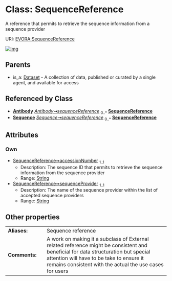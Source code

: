
# Class: SequenceReference

A reference that permits to retrieve the sequence information from a sequence provider

URI: [EVORA:SequenceReference](https://evora-project.eu/SequenceReference)


[![img](https://yuml.me/diagram/nofunky;dir:TB/class/[Antibody]++-%20sequenceReference%200..*>[SequenceReference&#124;accessionNumber:string;sequenceProvider:string],[Sequence]++-%20sequenceReference%200..*>[SequenceReference],[Dataset]^-[SequenceReference],[Sequence],[Dataset],[Antibody])](https://yuml.me/diagram/nofunky;dir:TB/class/[Antibody]++-%20sequenceReference%200..*>[SequenceReference&#124;accessionNumber:string;sequenceProvider:string],[Sequence]++-%20sequenceReference%200..*>[SequenceReference],[Dataset]^-[SequenceReference],[Sequence],[Dataset],[Antibody])

## Parents

 *  is_a: [Dataset](Dataset.md) - A collection of data, published or curated by a single agent, and available for access

## Referenced by Class

 *  **[Antibody](Antibody.md)** *[Antibody➞sequenceReference](Antibody_sequenceReference.md)*  <sub>0..\*</sub>  **[SequenceReference](SequenceReference.md)**
 *  **[Sequence](Sequence.md)** *[Sequence➞sequenceReference](Sequence_sequenceReference.md)*  <sub>0..\*</sub>  **[SequenceReference](SequenceReference.md)**

## Attributes


### Own

 * [SequenceReference➞accessionNumber](SequenceReference_accessionNumber.md)  <sub>1..1</sub>
     * Description: The sequence ID that permits to retrieve the sequence information from the sequence provider
     * Range: [String](types/String.md)
 * [SequenceReference➞sequenceProvider](SequenceReference_sequenceProvider.md)  <sub>1..1</sub>
     * Description: The name of the sequence provider within the list of accepted sequence providers
     * Range: [String](types/String.md)

## Other properties

|  |  |  |
| --- | --- | --- |
| **Aliases:** | | Sequence reference |
| **Comments:** | | A work on making it a subclass of External related reference might be consistent and beneficial for data structuration but special attention will have to be take to ensure it remains consistent with the actual the use cases for users |